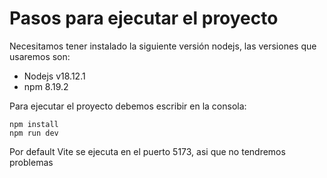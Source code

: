 # Pasos para ejecutar el proyecto

Necesitamos tener instalado la siguiente versión nodejs, las versiones que usaremos son:

- Nodejs v18.12.1 
- npm 8.19.2 

Para ejecutar el proyecto debemos escribir en la consola:

    npm install
    npm run dev

Por default Vite se ejecuta en el puerto 5173, asi que no tendremos problemas